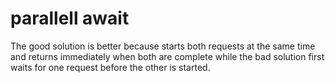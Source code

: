 # parallell await

The good solution is better because starts both requests at the same time and returns immediately when both are complete while the bad solution first waits for one request before the other is started.
